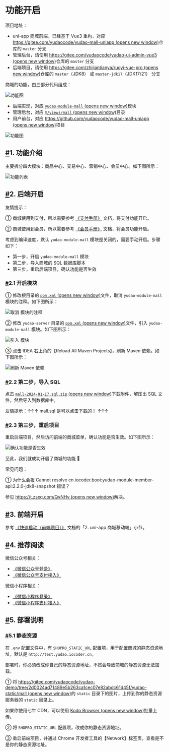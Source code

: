 # 功能开启

项目地址：

- uni-app 商城前端，已经基于 Vue3 重构，对应 [https://gitee.com/yudaocode/yudao-mall-uniapp (opens new window)](https://gitee.com/yudaocode/yudao-mall-uniapp)仓库的 `master` 分支
- 管理后台，请使用 [https://gitee.com/yudaocode/yudao-ui-admin-vue3 (opens new window)](https://gitee.com/yudaocode/yudao-ui-admin-vue3)仓库的 `master` 分支
- 后端项目，请使用 [https://gitee.com/zhijiantianya/ruoyi-vue-pro (opens new window)](https://gitee.com/zhijiantianya/ruoyi-vue-pro)仓库的 `master`（JDK8） 或 `master-jdk17`（JDK17/21） 分支

商城的功能，由三部分代码组成：

![功能图](https://doc.iocoder.cn/img/common/mall-feature.png)

- 后端实现，对应 [`yudao-module-mall` (opens new window)](https://github.com/YunaiV/ruoyi-vue-pro/blob/master/yudao-module-mall/)模块
- 管理后台，对应 [`@/views/mall` (opens new window)](https://github.com/yudaocode/yudao-ui-admin-vue3/tree/master/src/views/mall)目录
- 用户前台，对应 [https://github.com/yudaocode/yudao-mall-uniapp (opens new window)](https://github.com/yudaocode/yudao-mall-uniapp)项目

![功能图](https://doc.iocoder.cn/img/common/mall-preview.png)

## [#](https://doc.iocoder.cn/mall/build/#_1-功能介绍)1. 功能介绍

主要拆分四大模块：商品中心、交易中心、营销中心、会员中心。如下图所示：

![功能列表](https://doc.iocoder.cn/img/%E5%95%86%E5%9F%8E%E6%89%8B%E5%86%8C/%E5%8A%9F%E8%83%BD%E5%BC%80%E5%90%AF/%E7%AC%AC%E4%B8%89%E6%AD%A5-01.png)

## [#](https://doc.iocoder.cn/mall/build/#_2-后端开启)2. 后端开启

友情提示：

① 商城使用到支付，所以需要参考 [《支付手册》](https://doc.iocoder.cn/pay/build) 文档，将支付功能开启。

② 商城使用到会员，所以需要参考 [《会员手册》](https://doc.iocoder.cn/member/build) 文档，将会员功能开启。

考虑到编译速度，默认 `yudao-module-mall` 模块是关闭的，需要手动开启。步骤如下：

- 第一步，开启 `yudao-module-mall` 模块
- 第二步，导入商城的 SQL 数据库脚本
- 第三步，重启后端项目，确认功能是否生效

### [#](https://doc.iocoder.cn/mall/build/#_2-1-开启模块)2.1 开启模块

① 修改根目录的 [`pom.xml` (opens new window)](https://github.com/YunaiV/ruoyi-vue-pro/blob/master/pom.xml)文件，取消 `yudao-module-mall` 模块的注释。如下图所示：

![取消  模块的注释](https://doc.iocoder.cn/img/%E5%95%86%E5%9F%8E%E6%89%8B%E5%86%8C/%E5%8A%9F%E8%83%BD%E5%BC%80%E5%90%AF/%E7%AC%AC%E4%B8%80%E6%AD%A5-01.png)

② 修改 `yudao-server` 目录的 [`pom.xml` (opens new window)](https://github.com/YunaiV/ruoyi-vue-pro/blob/master/yudao-server/pom.xml)文件，引入 `yudao-module-mall` 模块。如下图所示：

![引入  模块](https://doc.iocoder.cn/img/%E5%95%86%E5%9F%8E%E6%89%8B%E5%86%8C/%E5%8A%9F%E8%83%BD%E5%BC%80%E5%90%AF/%E7%AC%AC%E4%B8%80%E6%AD%A5-02.png)

③ 点击 IDEA 右上角的【Reload All Maven Projects】，刷新 Maven 依赖。如下图所示：

![刷新 Maven 依赖](https://doc.iocoder.cn/img/%E5%85%AC%E4%BC%97%E5%8F%B7%E6%89%8B%E5%86%8C/%E5%8A%9F%E8%83%BD%E5%BC%80%E5%90%AF/%E7%AC%AC%E4%B8%80%E6%AD%A5-03.png)

### [#](https://doc.iocoder.cn/mall/build/#_2-2-第二步-导入-sql)2.2 第二步，导入 SQL

点击 [`mall-2024-01-17.sql.zip` (opens new window)](https://t.zsxq.com/15mDotnaB)下载附件，解压出 SQL 文件，然后导入到数据库中。

友情提示：↑↑↑ mall.sql 是可以点击下载的！ ↑↑↑

### [#](https://doc.iocoder.cn/mall/build/#_2-3-第三步-重启项目)2.3 第三步，重启项目

重启后端项目，然后访问前端的商城菜单，确认功能是否生效。如下图所示：

![确认功能是否生效](https://doc.iocoder.cn/img/%E5%95%86%E5%9F%8E%E6%89%8B%E5%86%8C/%E5%8A%9F%E8%83%BD%E5%BC%80%E5%90%AF/%E7%AC%AC%E4%B8%89%E6%AD%A5-01.png)

至此，我们就成功开启了商城的功能 🙂

常见问题：

① 为什么会报 Cannot resolve cn.iocoder.boot:yudao-module-member-api:2.2.0-jdk8-snapshot 错误？

参见 [https://t.zsxq.com/QvNHv (opens new window)](https://t.zsxq.com/QvNHv)解决。

## [#](https://doc.iocoder.cn/mall/build/#_3-前端开启)3. 前端开启

参考 [《快速启动（前端项目）》](https://doc.iocoder.cn/quick-start-front/) 文档的「2. uni-app 商城移动端」小节。

## [#](https://doc.iocoder.cn/mall/build/#_4-推荐阅读)4. 推荐阅读

微信公众号相关：

- [《微信公众号登录》](https://doc.iocoder.cn/member/weixin-mp-login/)
- [《微信公众号支付接入》](https://doc.iocoder.cn/pay/wx-pub-pay-demo/)

微信小程序相关：

- [《微信小程序登录》](https://doc.iocoder.cn/member/weixin-lite-login/)
- [《微信小程序支付接入》](https://doc.iocoder.cn/pay/wx-lite-pay-demo/)

## [#](https://doc.iocoder.cn/mall/build/#_5-部署说明)5. 部署说明

### [#](https://doc.iocoder.cn/mall/build/#_5-1-静态资源)5.1 静态资源

在 `.env` 配置文件中，有 `SHOPRO_STATIC_URL` 配置项，用于配置商城的静态资源地址，默认是 `http://test.yudao.iocoder.cn`。

部署时，你必须改成你自己的静态资源地址，不然会导致商城的静态资源无法加载。

① 将 [https://gitee.com/yudaocode/yudao-demo/tree/2d0024ad71489e5b263ca1cec07e82abdc61d45f/yudao-static/mall (opens new window)](https://gitee.com/yudaocode/yudao-demo/tree/2d0024ad71489e5b263ca1cec07e82abdc61d45f/yudao-static/mall)的 `static` 目录下的图片，上传到你的静态资源服务器的 `static` 目录上。

如果你使用七牛 CDN，可以使用 [Kodo Browser (opens new window)](https://developer.qiniu.com/kodo/5972/kodo-browser)批量上传。

② 将 `SHOPRO_STATIC_URL` 配置项，改成你的静态资源地址。

③ 重启前端项目，并通过 Chrome 开发者工具的【Network】标签页，查看是不是你的静态资源地址。